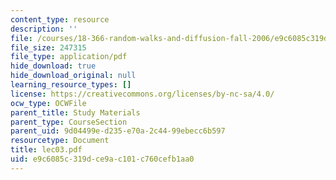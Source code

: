 ```yaml
---
content_type: resource
description: ''
file: /courses/18-366-random-walks-and-diffusion-fall-2006/e9c6085c319dce9ac101c760cefb1aa0_lec03.pdf
file_size: 247315
file_type: application/pdf
hide_download: true
hide_download_original: null
learning_resource_types: []
license: https://creativecommons.org/licenses/by-nc-sa/4.0/
ocw_type: OCWFile
parent_title: Study Materials
parent_type: CourseSection
parent_uid: 9d04499e-d235-e70a-2c44-99ebecc6b597
resourcetype: Document
title: lec03.pdf
uid: e9c6085c-319d-ce9a-c101-c760cefb1aa0
---
```

